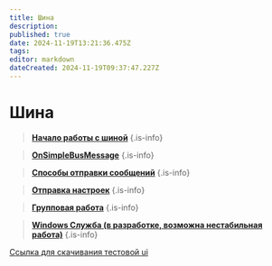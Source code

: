 ```yaml
---
title: Шина
description: 
published: true
date: 2024-11-19T13:21:36.475Z
tags: 
editor: markdown
dateCreated: 2024-11-19T09:37:47.227Z
---
```


# Шина


> **[Начало работы с шиной](/Documentation/Shina/StartShina)**
{.is-info}


> **[OnSimpleBusMessage](/Documentation/Shina/OnSimpleBusMessage)**
{.is-info}

> **[Способы отправки сообщений](/Documentation/Shina/MethodsOfSending)**
{.is-info}

> **[Отправка настроек](/Documentation/Shina/SendSettings)**
{.is-info}

> **[Групповая работа](/Documentation/Shina/GroupWork)**
{.is-info}

> **[Windows Служба (в разработке, возможна нестабильная работа)](/Documentation/Shina/WindowsService)**
{.is-info}



[Ссылка для скачивания тестовой ui](https://drive.google.com/file/d/1G3MaVka4Vpfh4y_oDBmllEbvca-uGJIb/view?usp=sharing)
